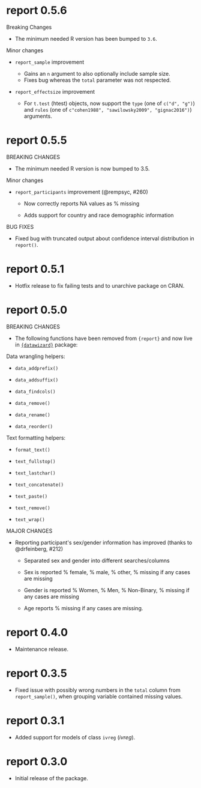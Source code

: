# report 0.5.6

Breaking Changes

- The minimum needed R version has been bumped to `3.6`.

Minor changes

* `report_sample` improvement
  * Gains an `n` argument to also optionally include sample size.
  * Fixes bug whereas the `total` parameter was not respected.

* `report_effectsize` improvement
  * For `t.test` (htest) objects, now support the `type` (one of `c("d", "g")`) 
    and `rules` (one of `c"cohen1988", "sawilowsky2009", "gignac2016")`)
    arguments.

# report 0.5.5

BREAKING CHANGES

* The minimum needed R version is now bumped to 3.5.

Minor changes

* `report_participants` improvement (@rempsyc, #260)

    * Now correctly reports NA values as % missing

    * Adds support for country and race demographic information

BUG FIXES

* Fixed bug with truncated output about confidence interval distribution in 
  `report()`.

# report 0.5.1

* Hotfix release to fix failing tests and to unarchive package on CRAN.

# report 0.5.0

BREAKING CHANGES

* The following functions have been removed from `{report}` and now live in
  [`{datawizard}`](https://easystats.github.io/datawizard/reference/index.html)
  package:

Data wrangling helpers:

- `data_addprefix()`

- `data_addsuffix()`

- `data_findcols()`

- `data_remove()`

- `data_rename()`

- `data_reorder()`

Text formatting helpers:

- `format_text()`

- `text_fullstop()`

- `text_lastchar()`

- `text_concatenate()`

- `text_paste()`

- `text_remove()`

- `text_wrap()`

MAJOR CHANGES

* Reporting participant's sex/gender information has improved (thanks to
  @drfeinberg, #212)

    - Separated sex and gender into different searches/columns

    - Sex is reported % female, % male, % other, % missing if any cases are missing

    - Gender is reported % Women, % Men, % Non-Binary, % missing if any cases are missing

    - Age reports % missing if any cases are missing.

# report 0.4.0

* Maintenance release.

# report 0.3.5

* Fixed issue with possibly wrong numbers in the `total` column from
  `report_sample()`, when grouping variable contained missing values.

# report 0.3.1

* Added support for models of class `ivreg` (*ivreg*).

# report 0.3.0

* Initial release of the package.

